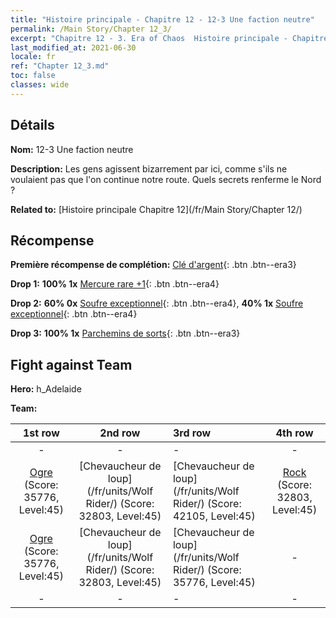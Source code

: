 ```yaml
---
title: "Histoire principale - Chapitre 12 - 12-3 Une faction neutre"
permalink: /Main Story/Chapter 12_3/
excerpt: "Chapitre 12 - 3. Era of Chaos  Histoire principale - Chapitre 12_3. 12-3 Une faction neutre"
last_modified_at: 2021-06-30
locale: fr
ref: "Chapter 12_3.md"
toc: false
classes: wide
---
```


## Détails

 **Nom:** 12-3 Une faction neutre

 **Description:** Les gens agissent bizarrement par ici, comme s'ils ne voulaient pas que l'on continue notre route. Quels secrets renferme le Nord ?

 **Related to:** [Histoire principale Chapitre 12](/fr/Main Story/Chapter 12/)

## Récompense

 **Première récompense de complétion:** [Clé d'argent](/ItemsFR/con_693/){: .btn .btn--era3}

 **Drop 1:** **100% 1x** [Mercure rare +1](/ItemsFR/mat_42/){: .btn .btn--era4}

 **Drop 2:** **60% 0x** [Soufre exceptionnel](/ItemsFR/mat_36/){: .btn .btn--era4}, **40% 1x** [Soufre exceptionnel](/ItemsFR/mat_36/){: .btn .btn--era4}

 **Drop 3:** **100% 1x** [Parchemins de sorts](/ItemsFR/con_694/){: .btn .btn--era3}


## Fight against Team
 **Hero:** h_Adelaide

 **Team:**


  | 1st row | 2nd row | 3rd row | 4th row |
  |:----:|:----:|:----|:----:|
  | - | - | - | - |
  | [Ogre](/fr/units/Ogre/) (Score: 35776, Level:45)  | [Chevaucheur de loup](/fr/units/Wolf Rider/) (Score: 32803, Level:45)  | [Chevaucheur de loup](/fr/units/Wolf Rider/) (Score: 42105, Level:45)  | [Rock](/fr/units/Roc/) (Score: 32803, Level:45)  |
  | [Ogre](/fr/units/Ogre/) (Score: 35776, Level:45)  | [Chevaucheur de loup](/fr/units/Wolf Rider/) (Score: 32803, Level:45)  | [Chevaucheur de loup](/fr/units/Wolf Rider/) (Score: 35776, Level:45)  | - |
  | - | - | - | - |



